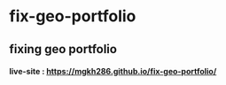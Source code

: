 # fix-geo-portfolio
## fixing geo portfolio 
#### live-site  : https://mgkh286.github.io/fix-geo-portfolio/
